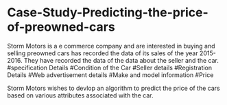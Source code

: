 # Case-Study-Predicting-the-price-of-preowned-cars
Storm Motors is a e commerce company and are interested in buying and selling preowned cars has recorded the data of its sales of the year 2015-2016.
They have recorded the data of the data about the seller and the car.
#specification Details
#Condition of the Car
#Seller details
#Registration Details
#Web advertisement details
#Make and model information
#Price

Storm Motors wishes to devlop an algorithm to  predict the price of the cars based on various attributes associated with the car.
